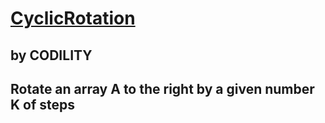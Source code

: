 # [CyclicRotation](https://app.codility.com/programmers/lessons/2-arrays/cyclic_rotation/)
## by CODILITY

## Rotate an array **A** to the right by a given number **K** of steps

